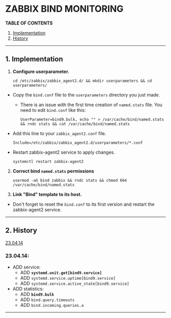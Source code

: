 # ZABBIX BIND MONITORING


**TABLE OF CONTENTS**
1. [Implementation](#1-implementation)
2. [History](#2-history)

---

## 1. Implementation


1. **Configure userparameter.**

    `cd /etc/zabbix/zabbix_agent2.d/ && mkdir userparameters && cd userparameters/`

* Copy the `bind.conf` file to the `userparameters` directory you just made.
    * There is an issue with the first time creation of `named.stats` file. You need to edit `bind.conf` like this:
        ```
        UserParameter=bind9.bulk, echo "" > /var/cache/bind/named.stats && rndc stats && cat /var/cache/bind/named.stats
        ```

* Add this line to your `zabbix_agent2.conf` file.

    `Include=/etc/zabbix/zabbix_agent2.d/userparameters/*.conf`

* Restart zabbix-agent2 service to apply changes.

    `systemctl restart zabbix-agent2`


2. **Correct bind `named.stats` permissions**

    `usermod -aG bind zabbix && rndc stats && chmod 664 /var/cache/bind/named.stats`


3. **Link "Bind" template to its host.**

* Don't forget to reset the `bind.conf` to its first version and restart the zabbix-agent2 service.

---

## 2. History

[23.04.14](#230414)

### 23.04.14:

* ADD service:
    * ADD **`systemd.unit.get[bind9.service]`**
    * ADD `systemd.service.uptime[bind9.service]`
    * ADD `systemd.service.active_state[bind9.service]`
* ADD statistics:
    * ADD **`bind9.bulk`**
    * ADD `bind.query.timeouts`
    * ADD `bind.incoming.queries.a`
    
---
